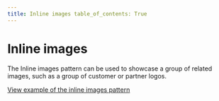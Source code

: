 ```yaml
---
title: Inline images table_of_contents: True
---
```


# Inline images

The Inline images pattern can be used to showcase a group of related images, such as a group of customer or partner logos.

<a href="https://vanilla-framework.github.io/vanilla-framework/examples/patterns/inline-images/"
    class="js-example">
    View example of the inline images pattern
</a>
